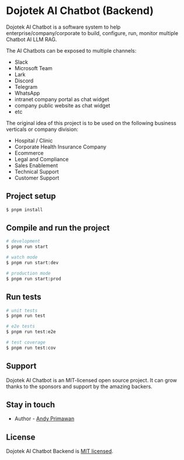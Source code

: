 # Dojotek AI Chatbot (Backend)

Dojotek AI Chatbot is a software system to help enterprise/company/corporate to build, configure, run, monitor multiple Chatbot AI LLM RAG.

The AI Chatbots can be exposed to multiple channels:
- Slack
- Microsoft Team
- Lark
- Discord
- Telegram
- WhatsApp
- intranet company portal as chat widget
- company public website as chat widget
- etc

The original idea of this project is to be used on the following business verticals or company division:
- Hospital / Clinic
- Corporate Health Insurance Company
- Ecommerce
- Legal and Compliance
- Sales Enablement
- Technical Support
- Customer Support


## Project setup

```bash
$ pnpm install
```

## Compile and run the project

```bash
# development
$ pnpm run start

# watch mode
$ pnpm run start:dev

# production mode
$ pnpm run start:prod
```

## Run tests

```bash
# unit tests
$ pnpm run test

# e2e tests
$ pnpm run test:e2e

# test coverage
$ pnpm run test:cov
```


## Support

Dojotek AI Chatbot is an MIT-licensed open source project. It can grow thanks to the sponsors and support by the amazing backers.


## Stay in touch

- Author - [Andy Primawan](https://www.linkedin.com/in/andy-primawan/)


## License

Dojotek AI Chatbot Backend is [MIT licensed](https://github.com/dojotek/dojotek-ai-chatbot-backend/blob/master/LICENSE).
